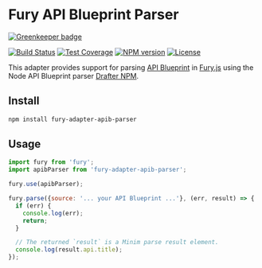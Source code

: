 # Fury API Blueprint Parser

[![Greenkeeper badge](https://badges.greenkeeper.io/apiaryio/fury-adapter-apib-parser.svg)](https://greenkeeper.io/)

[![Build Status](https://img.shields.io/travis/apiaryio/fury-adapter-apib-parser.svg)](https://travis-ci.org/apiaryio/fury-adapter-apib-parser)
[![Test Coverage](https://img.shields.io/codeclimate/coverage/github/apiaryio/fury-adapter-apib-parser.svg)](https://codeclimate.com/github/apiaryio/fury-adapter-apib-parser/coverage)
[![NPM version](https://img.shields.io/npm/v/fury-adapter-apib-parser.svg)](https://www.npmjs.org/package/fury-adapter-apib-parser)
[![License](https://img.shields.io/npm/l/fury-adapter-apib-parser.svg)](https://www.npmjs.org/package/fury-adapter-apib-parser)

This adapter provides support for parsing [API Blueprint](https://apiblueprint.org/) in [Fury.js](https://github.com/apiaryio/fury.js) using the Node API Blueprint parser [Drafter NPM](https://github.com/apiaryio/drafter-npm).

## Install

```sh
npm install fury-adapter-apib-parser
```

## Usage

```js
import fury from 'fury';
import apibParser from 'fury-adapter-apib-parser';

fury.use(apibParser);

fury.parse({source: '... your API Blueprint ...'}, (err, result) => {
  if (err) {
    console.log(err);
    return;
  }

  // The returned `result` is a Minim parse result element.
  console.log(result.api.title);
});
```
